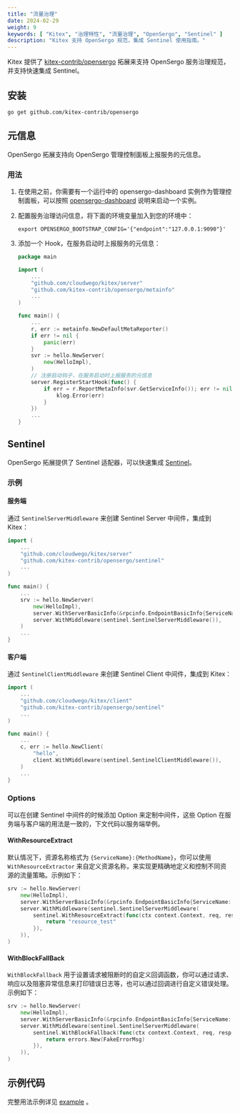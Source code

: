 ```yaml
---
title: "流量治理"
date: 2024-02-29
weight: 9
keywords: [ "Kitex", "治理特性", "流量治理", "OpenSergo", "Sentinel" ]
description: "Kitex 支持 OpenSergo 规范，集成 Sentinel 使用指南。"
---
```


Kitex 提供了 [kitex-contrib/opensergo](https://github.com/kitex-contrib/opensergo) 拓展来支持 OpenSergo 服务治理规范，并支持快速集成 Sentinel。

## 安装

```shell
go get github.com/kitex-contrib/opensergo
```

## 元信息

OpenSergo 拓展支持向 OpenSergo 管理控制面板上报服务的元信息。

### 用法

1. 在使用之前，你需要有一个运行中的 opensergo-dashboard 实例作为管理控制面板，可以按照 [opensergo-dashboard](https://github.com/opensergo/opensergo-dashboard) 说明来启动一个实例。

2. 配置服务治理访问信息，将下面的环境变量加入到您的环境中：

    ```shell
    export OPENSERGO_BOOTSTRAP_CONFIG='{"endpoint":"127.0.0.1:9090"}'
    ```

3. 添加一个 Hook，在服务启动时上报服务的元信息：

    ```go
    package main

    import (
        ...
        "github.com/cloudwego/kitex/server"
        "github.com/kitex-contrib/opensergo/metainfo"
        ...
    )

    func main() {
        ...
        r, err := metainfo.NewDefaultMetaReporter()
        if err != nil {
            panic(err)
        }
        svr := hello.NewServer(
            new(HelloImpl),
        )
        // 注册启动钩子，在服务启动时上报服务的元信息
        server.RegisterStartHook(func() {
            if err = r.ReportMetaInfo(svr.GetServiceInfo()); err != nil {
                klog.Error(err)
            }
        })
        ...
    }
    ```

## Sentinel

OpenSergo 拓展提供了 Sentinel 适配器，可以快速集成 [Sentinel](https://sentinelguard.io/zh-cn/docs/golang/quick-start.html)。

### 示例

#### 服务端

通过 `SentinelServerMiddleware` 来创建 Sentinel Server 中间件，集成到 Kitex：

```go
import (
	...
    "github.com/cloudwego/kitex/server"
    "github.com/kitex-contrib/opensergo/sentinel"
	...
)

func main() {
    ...
    srv := hello.NewServer(
        new(HelloImpl),
        server.WithServerBasicInfo(&rpcinfo.EndpointBasicInfo{ServiceName: "hello"}),
        server.WithMiddleware(sentinel.SentinelServerMiddleware()),
    )
    ...
}
```

#### 客户端

通过 `SentinelClientMiddleware` 来创建 Sentinel Client 中间件，集成到 Kitex：

```go
import (
    ...
    "github.com/cloudwego/kitex/client"
    "github.com/kitex-contrib/opensergo/sentinel"
    ...
)

func main() {
    ...
    c, err := hello.NewClient(
        "hello",
        client.WithMiddleware(sentinel.SentinelClientMiddleware()),
    )
    ...
}
```

### Options

可以在创建 Sentinel 中间件的时候添加 Option 来定制中间件，这些 Option 在服务端与客户端的用法是一致的，下文代码以服务端举例。

#### WithResourceExtract

默认情况下，资源名称格式为 `{ServiceName}:{MethodName}`，你可以使用 `WithResourceExtractor` 来自定义资源名称，来实现更精确地定义和控制不同资源的流量策略。示例如下：

```go
srv := hello.NewServer(
    new(HelloImpl),
    server.WithServerBasicInfo(&rpcinfo.EndpointBasicInfo{ServiceName: "hello"}),
    server.WithMiddleware(sentinel.SentinelServerMiddleware(
        sentinel.WithResourceExtract(func(ctx context.Context, req, resp interface{}) string {
            return "resource_test"
        }),
    )),
)
```

#### WithBlockFallBack

`WithBlockFallback` 用于设置请求被阻断时的自定义回调函数，你可以通过请求、响应以及阻塞异常信息来打印错误日志等，也可以通过回调进行自定义错误处理。示例如下：

```go
srv := hello.NewServer(
    new(HelloImpl),
    server.WithServerBasicInfo(&rpcinfo.EndpointBasicInfo{ServiceName: "hello"}),
    server.WithMiddleware(sentinel.SentinelServerMiddleware(
        sentinel.WithBlockFallback(func(ctx context.Context, req, resp interface{}, blockErr error) error {
            return errors.New(FakeErrorMsg)
        }),
    )),
)
```

## 示例代码

完整用法示例详见 [example](https://github.com/kitex-contrib/opensergo/tree/main/example) 。
